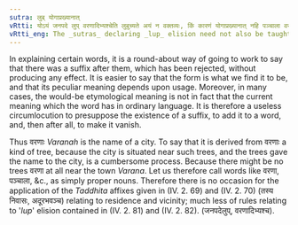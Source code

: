 ```yaml
---
sutra: लुब् योगाप्रख्यानात्
vRtti: योऽयं जनपदे लुप् वरणादिभ्यश्चेति लुबुच्यते अयं न वक्तव्यः, किं कारणं योगाप्रख्यानात् नहि पञ्चाला वरणा इति योगः सम्बन्धः प्रख्यायते नैतदुपलभामहे बृक्षयोगान्नगरे वरणा इति ॥
vRtti_eng: The _sutras_ declaring _lup_ elision need not also be taught, because of the non-currency of the etymological meaning of the words supposed to be formed by _lup_ elision.
---
```

In explaining certain words, it is a round-about way of going to work to say that there was a suffix after them, which has been rejected, without producing any effect. It is easier to say that the form is what we find it to be, and that its peculiar meaning depends upon usage. Moreover, in many cases, the would-be etymological meaning is not in fact that the current meaning which the word has in ordinary language. It is therefore a useless circumlocution to presuppose the existence of a suffix, to add it to a word, and, then after all, to make it vanish.

Thus वरणाः _Varanah_ is the name of a city. To say that it is derived from वरणाः a kind of tree, because the city is situated near such trees, and the trees gave the name to the city, is a cumbersome process. Because there might be no trees वरणा at all near the town _Varana_. Let us therefore call words like वरणा, पञ्चाला, &c., as simply proper nouns. Therefore there is no occasion for the application of the _Taddhita_ affixes given in (IV. 2. 69) and (IV. 2. 70) (तस्य निवासः, अदूरभवञ्च) relating to residence and vicinity; much less of rules relating to '_lup_' elision contained in (IV. 2. 81) and (IV. 2. 82). (जनपदेलुप्, वरणादिभ्यश्च).
